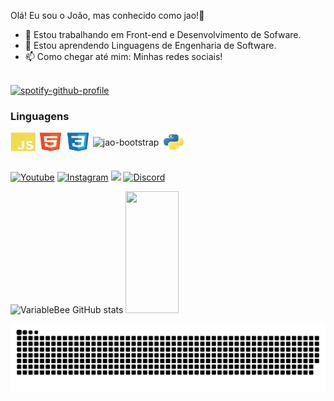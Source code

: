 <!-- Presentation -->
<p>
  Olá! Eu sou o João, mas conhecido como jao!👋
  <br>

  - 🔭 Estou trabalhando em Front-end e Desenvolvimento de Sofware.
- 🌱 Estou aprendendo Linguagens de Engenharia de Software.
- 📫 Como chegar até mim: Minhas redes sociais!
<br><br>

<!-- spotify -->
[![spotify-github-profile](https://spotify-github-profile.vercel.app/api/view?uid=v01vfus6edwo9gpaegs31yhwv&cover_image=true&theme=novatorem&show_offline=false&background_color=121212&interchange=false&bar_color=53b14f&bar_color_cover=false)](https://github.com/kittinan/spotify-github-profile)

### Linguagens
<div style="display: inline_block">
  <img align="center" alt="jao-Js" height="30" width="40" src="https://raw.githubusercontent.com/devicons/devicon/master/icons/javascript/javascript-plain.svg">
  <img align="center" alt="jao-HTML" height="30" width="40" src="https://raw.githubusercontent.com/devicons/devicon/master/icons/html5/html5-original.svg">
  <img align="center" alt="jao-CSS" height="30" width="40" src="https://raw.githubusercontent.com/devicons/devicon/master/icons/css3/css3-original.svg">
  <img align="center" alt="jao-bootstrap" height="30" width="26" src="https://cdn-icons-png.flaticon.com/512/5968/5968672.png">  
  <img align="center" alt="jao-Python" height="30" width="40" src="https://raw.githubusercontent.com/devicons/devicon/master/icons/python/python-original.svg">
</div>
<br>

</p>

<!-- Links -->
[![Youtube](https://img.shields.io/badge/YouTube-FF0000?style=for-the-badge&logo=youtube&logoColor=white)]()
[![Instagram](https://img.shields.io/badge/Instagram-E4405F?style=for-the-badge&logo=instagram&logoColor=white)](https://instagram.com/jaok666?igshid=NzZlODBkYWE4Ng==)
<a href = "gabrielfbbarros2@gmail.com"><img src="https://img.shields.io/badge/Gmail-D14836?style=for-the-badge&logo=gmail&logoColor=white" target="_blank"></a>
[![Discord](https://img.shields.io/badge/Discord-7289DA?style=for-the-badge&logo=discord&logoColor=white)]()

<!-- GithubStats -->
![VariableBee GitHub stats](https://github-readme-stats.vercel.app/api?username=g4brielkk&show_icons=true&theme=gotham)
<img width="41%" height="195px" src="https://github-readme-stats.vercel.app/api/top-langs/?username=g4brielkk&layout=compact&hide_border=true&title_color=00bfbf&text_color=00bfbf&bg_color=0d1117" />

<picture>
  <source media="(prefers-color-scheme: dark)" srcset="https://raw.githubusercontent.com/g4brielkk/g4brielkk/output/github-contribution-grid-snake-dark.svg">
  <source media="(prefers-color-scheme: light)" srcset="https://raw.githubusercontent.com/g4brielkk/g4brielkk/output/github-contribution-grid-snake.svg">
  <img alt="github contribution grid snake animation" src="https://raw.githubusercontent.com/g4brielkk/g4brielkk/output/github-contribution-grid-snake.svg">
</picture>
